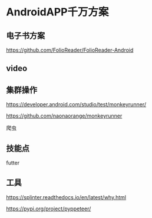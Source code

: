 # AndroidAPP千万方案

## 电子书方案

https://github.com/FolioReader/FolioReader-Android

## video



## 集群操作

https://developer.android.com/studio/test/monkeyrunner/

https://github.com/naonaorange/monkeyrunner

爬虫


## 技能点

futter


## 工具 

https://splinter.readthedocs.io/en/latest/why.html

https://pypi.org/project/pyppeteer/




